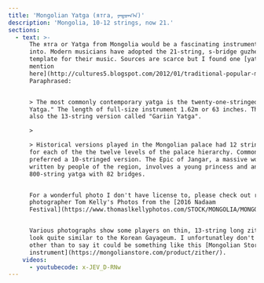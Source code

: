```yaml
---
title: 'Mongolian Yatga (ятга, ᠶᠠᠲᠤᠭ᠎ᠠ)'
description: 'Mongolia, 10-12 strings, now 21.'
sections:
  - text: >-
      The ятга or Yatga from Mongolia would be a fascinating instrument to dive
      into. Modern musicians have adopted the 21-string, s-bridge guzheng as the
      template for their music. Sources are scarce but I found one [yatga
      mention
      here](http://cultures5.blogspot.com/2012/01/traditional-popular-music-quotes_6880.html).
      Paraphrased:


      > The most commonly contemporary yatga is the twenty-one-stringed "Master
      Yatga." The length of full-size instrument 1.62m or 63 inches. There is
      also the 13-string version called "Gariin Yatga".

      >

      > Historical versions played in the Mongolian palace had 12 strings, one
      for each of the the twelve levels of the palace hierarchy. Common people
      preferred a 10-stringed version. The Epic of Jangar, a massive work
      written by people of the region, involves a young princess and an
      800-string yatga with 82 bridges.


      For a wonderful photo I don't have license to, please check out renowned
      photographer Tom Kelly's Photos from the [2016 Nadaam
      Festival](https://www.thomaslkellyphotos.com/STOCK/MONGOLIA/MONGOLIA-2016/i-gzfgBTT/A).


      Various photographs show some players on thin, 13-string long zithers that
      look quite similar to the Korean Gayageum. I unfortunatley don't know more
      other than to say it could be something like this [Mongolian Store's
      instrument](https://mongolianstore.com/product/zither/).
    videos:
      - youtubecode: x-JEV_D-RNw
---
```


